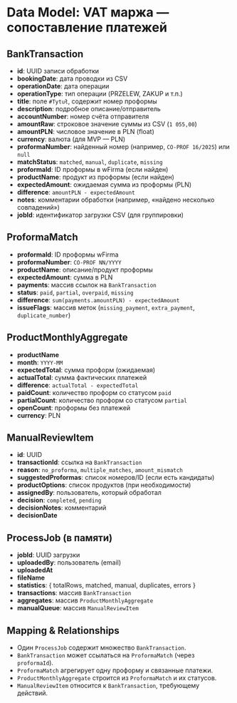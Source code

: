 # Data Model: VAT маржа — сопоставление платежей

## BankTransaction
- **id**: UUID записи обработки
- **bookingDate**: дата проводки из CSV
- **operationDate**: дата операции
- **operationType**: тип операции (PRZELEW, ZAKUP и т.п.)
- **title**: поле `#Tytuł`, содержит номер проформы
- **description**: подробное описание/отправитель
- **accountNumber**: номер счёта отправителя
- **amountRaw**: строковое значение суммы из CSV (`1 055,00`)
- **amountPLN**: числовое значение в PLN (float)
- **currency**: валюта (для MVP — PLN)
- **proformaNumber**: найденный номер (например, `CO-PROF 16/2025`) или `null`
- **matchStatus**: `matched`, `manual`, `duplicate`, `missing`
- **proformaId**: ID проформы в wFirma (если найден)
- **productName**: продукт из проформы (если найден)
- **expectedAmount**: ожидаемая сумма из проформы (PLN)
- **difference**: `amountPLN - expectedAmount`
- **notes**: комментарии обработки (например, «найдено несколько совпадений»)
- **jobId**: идентификатор загрузки CSV (для группировки)

## ProformaMatch
- **proformaId**: ID проформы wFirma
- **proformaNumber**: `CO-PROF NN/YYYY`
- **productName**: описание/продукт проформы
- **expectedAmount**: сумма в PLN
- **payments**: массив ссылок на `BankTransaction`
- **status**: `paid`, `partial`, `overpaid`, `missing`
- **difference**: `sum(payments.amountPLN) - expectedAmount`
- **issueFlags**: массив меток (`missing_payment`, `extra_payment`, `duplicate_number`)

## ProductMonthlyAggregate
- **productName**
- **month**: `YYYY-MM`
- **expectedTotal**: сумма проформ (ожидаемая)
- **actualTotal**: сумма фактических платежей
- **difference**: `actualTotal - expectedTotal`
- **paidCount**: количество проформ со статусом `paid`
- **partialCount**: количество проформ со статусом `partial`
- **openCount**: проформы без платежей
- **currency**: PLN

## ManualReviewItem
- **id**: UUID
- **transactionId**: ссылка на `BankTransaction`
- **reason**: `no_proforma`, `multiple_matches`, `amount_mismatch`
- **suggestedProformas**: список номеров/ID (если есть кандидаты)
- **productOptions**: список продуктов (при необходимости)
- **assignedBy**: пользователь, который обработал
- **decision**: `completed`, `pending`
- **decisionNotes**: комментарий
- **decisionDate**

## ProcessJob (в памяти)
- **jobId**: UUID загрузки
- **uploadedBy**: пользователь (email)
- **uploadedAt**
- **fileName**
- **statistics**: { totalRows, matched, manual, duplicates, errors }
- **transactions**: массив `BankTransaction`
- **aggregates**: массив `ProductMonthlyAggregate`
- **manualQueue**: массив `ManualReviewItem`

## Mapping & Relationships
- Один `ProcessJob` содержит множество `BankTransaction`.
- `BankTransaction` может ссылаться на `ProformaMatch` (через `proformaId`).
- `ProformaMatch` агрегирует одну проформу и связанные платежи.
- `ProductMonthlyAggregate` строится из `ProformaMatch` и их статусов.
- `ManualReviewItem` относится к `BankTransaction`, требующему действий.

